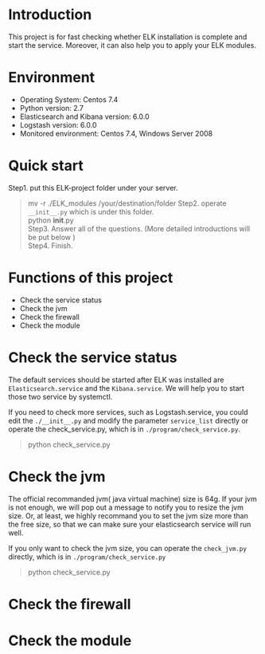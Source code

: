 # Introduction
This project is for fast checking whether ELK installation is complete and start the service. 
Moreover, it can also help you to apply your ELK modules. 


# Environment
- Operating System: Centos 7.4
- Python version: 2.7
- Elasticsearch and Kibana version: 6.0.0
- Logstash version: 6.0.0
- Monitored environment: Centos 7.4, Windows Server 2008


# Quick start
Step1. put this ELK-project folder under your server.  
> mv -r ./ELK_modules /your/destination/folder
Step2. operate `__init__.py` which is under this folder.   
> python __init__.py  
Step3. Answer all of the questions. (More detailed introductions will be put below )   
Step4. Finish.    


# Functions of this project
* Check the service status  
* Check the jvm 
* Check the firewall  
* Check the module  


# Check the service status
The default services should be started after ELK was installed are `Elasticsearch.service` and the `Kibana.service`. We will help you to start those two service by systemctl.  

If you need to check more services, such as Logstash.service, you could edit the `./__init__.py` and modify the parameter `service_list` directly or operate the check_service.py, which is in `./program/check_service.py`.   
> python check_service.py


# Check the jvm
The official recommanded jvm( java virtual machine) size is 64g. If your jvm is not enough, we will pop out a message to notify you to resize the jvm size. Or, at least, we highly recommand you to set the jvm size more than the free size, so that we can make sure your elasticsearch service will run well.  

If you only want to check the jvm size, you can operate the `check_jvm.py` directly, which is in `./program/check_service.py` 
> python check_service.py  


# Check the firewall 


# Check the module
